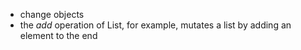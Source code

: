 - change objects
- the *add* operation of List, for example, mutates a list by adding an element to the end